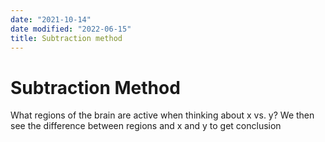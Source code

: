 ```yaml
---
date: "2021-10-14"
date modified: "2022-06-15"
title: Subtraction method
---
```


# Subtraction Method
What regions of the brain are active when thinking about x vs. y? We then see the difference between regions and x and y to get conclusion

